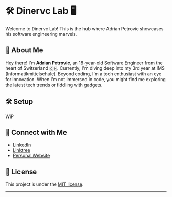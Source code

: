 # 🛠️ Dinervc Lab 🖥️

Welcome to Dinervc Lab! This is the hub where Adrian Petrovic showcases his software engineering marvels. 

## 🚀 About Me

Hey there! I'm **Adrian Petrovic**, an 18-year-old Software Engineer from the heart of Switzerland 🇨🇭. Currently, I'm diving deep into my 3rd year at IMS (Informatikmittelschule). Beyond coding, I'm a tech enthusiast with an eye for innovation. When I'm not immersed in code, you might find me exploring the latest tech trends or fiddling with gadgets. 

## 🛠️ Setup 

WiP

## 🔗 Connect with Me

- [LinkedIn](https://www.linkedin.com/in/adrian-petrovic-47452b249)
- [Linktree](https://www.linktr.ee/dinervc)
- [Personal Website](https://www.dinervc.ch)

## 📜 License

This project is under the [MIT license](./LICENSE).

---

